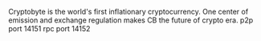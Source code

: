 Cryptobyte is the world's first inflationary cryptocurrency. One center of emission and exchange regulation makes CB the future of crypto era.
p2p port 14151
rpc port 14152

